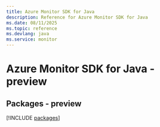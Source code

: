 ```yaml
---
title: Azure Monitor SDK for Java
description: Reference for Azure Monitor SDK for Java
ms.date: 08/11/2025
ms.topic: reference
ms.devlang: java
ms.service: monitor
---
```

# Azure Monitor SDK for Java - preview
## Packages - preview
[!INCLUDE [packages](monitor-index.md)]